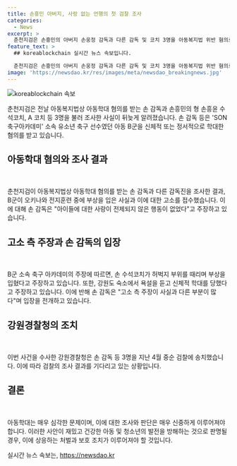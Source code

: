 ```yaml
---
title: 손흥민 아버지, 사랑 없는 언행의 첫 검찰 조사
categories:
  - News
excerpt: >
  춘천지검은 손흥민의 아버지 손웅정 감독과 다른 감독 및 코치 3명을 아동복지법 위반 혐의로 조사했다. 아동 B군은 손 수석코치에게 학대를 받았다고 주장했고, 경찰은 손 감독 등을 검찰에 송치했다. 손 감독은 이에 대해 부인하며, 고소인의 주장을 부인했다. 이 사건은 충격적인데, 가족 또는 축구 팬들에게 소식을 전해주는 것으로 보입니다.
feature_text: >
  ## koreablockchain 실시간 뉴스 속보입니다.

  춘천지검은 손흥민의 아버지 손웅정 감독과 다른 감독 및 코치 3명을 아동복지법 위반 혐의로 조사했다. 아동 B군은 손 수석코치에게 학대를 받았다고 주장했고, 경찰은 손 감독 등을 검찰에 송치했다. 손 감독은 이에 대해 부인하며, 고소인의 주장을 부인했다. 이 사건은 충격적인데, 가족 또는 축구 팬들에게 소식을 전해주는 것으로 보입니다.
image: 'https://newsdao.kr/res/images/meta/newsdao_breakingnews.jpg'
---
```


<p><img src="https://newsdao.kr/res/images/meta/newsdao_breakingnews.jpg" alt="koreablockchain 속보" /></p>

<p data-ke-size="size16"> 춘천지검은 전날 아동복지법상 아동학대 혐의를 받는 손 감독과 손흥민의 형 손흥윤 수석코치, A 코치 등 3명을 불러 조사한 사실이 뒤늦게 알려졌습니다. 손 감독 등은 'SON축구아카데미' 소속 유소년 축구 선수였던 아동 B군을 신체적 또는 정서적으로 학대한 혐의를 받고 있습니다.</p>

<h2 data-ke-size="size26">아동학대 혐의와 조사 결과</h2>

<p data-ke-size="size16">&nbsp;</p>

<p data-ke-size="size16">춘천지검이 아동복지법상 아동학대 혐의를 받는 손 감독과 다른 감독진을 조사한 결과, B군이 오키나와 전지훈련 중에 부상을 입은 사실과 이에 대한 고소를 접수했습니다. 이에 대해 손 감독은 "아이들에 대한 사랑이 전제되지 않은 행동이 없었다"고 주장하고 있습니다.</p>

<h2 data-ke-size="size26">고소 측 주장과 손 감독의 입장</h2>

<p data-ke-size="size16">&nbsp;</p>

<p data-ke-size="size16">B군 소속 축구 아카데미의 주장에 따르면, 손 수석코치가 허벅지 부위를 때리며 부상을 입혔다고 주장하고 있습니다. 또한, 강원도 숙소에서 욕설을 듣고 신체적 학대를 당했다고 주장하고 있습니다. 이에 반해 손 감독은 "고소 측 주장이 사실과 다른 부분이 많다"며 입장을 전개하고 있습니다.</p>

<h2 data-ke-size="size26">강원경찰청의 조치</h2>

<p data-ke-size="size16">&nbsp;</p>

<p data-ke-size="size16">이번 사건을 수사한 강원경찰청은 손 감독 등 3명을 지난 4월 중순 검찰에 송치했습니다. 이에 따라 검찰의 조사 결과를 기다리고 있는 상황입니다.</p>

<h2 data-ke-size="size26">결론</h2>

<p data-ke-size="size16">&nbsp;</p>

<p data-ke-size="size16">아동학대는 매우 심각한 문제이며, 이에 대한 조사와 판단은 매우 신중하게 이루어져야 합니다. 이러한 사안이 재밌고 건강한 아동 및 청소년의 발전을 방해하는 것으로 판명될 경우, 이에 상응하는 처벌과 보호 조치가 이루어져야 할 것입니다.</p>
실시간 뉴스 속보는, <a href="https://newsdao.kr" rel="dofollow">https://newsdao.kr</a>


